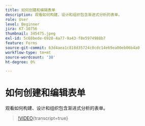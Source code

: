 ```yaml
---
title: 如何创建和编辑表单
description: 观看如何构建、设计和组织包含渐进式分析的表单。
role: User
level: Beginner
jira: KT-10756
thumbnail: 345475.jpeg
exl-id: 5c68bede-6920-4a77-9a43-f8e5974988b7
feature: Forms
source-git-commit: 63d4aea1c818d35724c0cdc14e69ea00eb06b4a0
workflow-type: tm+mt
source-wordcount: '38'
ht-degree: 0%

---
```


# 如何创建和编辑表单

观看如何构建、设计和组织包含渐进式分析的表单。

>[!VIDEO](https://video.tv.adobe.com/v/345475/?quality=12&learn=on){transcript=true}
